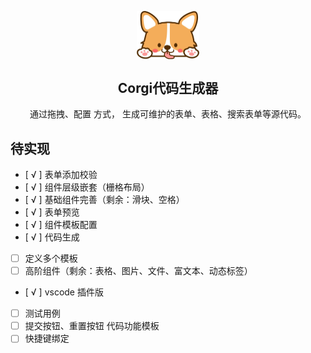 <!--
 * @Description: 
 * @Author: xluoyu
 * @LastEditTime: 2022-08-11 10:39:13
-->
<p align="center">
  <img src="./public/logo.png" width="100" align="center" />

  <h2 align="center">Corgi代码生成器</h2>

  <p align="center">通过拖拽、配置 方式， 生成可维护的表单、表格、搜索表单等源代码。</p>
</p>

## 待实现

- [ √ ] 表单添加校验
- [ √ ] 组件层级嵌套（栅格布局）
- [ √ ] 基础组件完善（剩余：滑块、空格）
- [ √ ] 表单预览
- [ √ ] 组件模板配置
- [ √ ] 代码生成
- [ ] 定义多个模板
- [ ] 高阶组件（剩余：表格、图片、文件、富文本、动态标签）
- [ √ ] vscode 插件版
- [ ] 测试用例
- [ ] 提交按钮、重置按钮 代码功能模板
- [ ] 快捷键绑定

